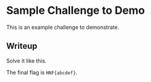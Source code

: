 # Sample Challenge to Demo

This is an example challenge to demonstrate.

## Writeup

Solve it like this.

The final flag is `HNF{abcdef}`.

